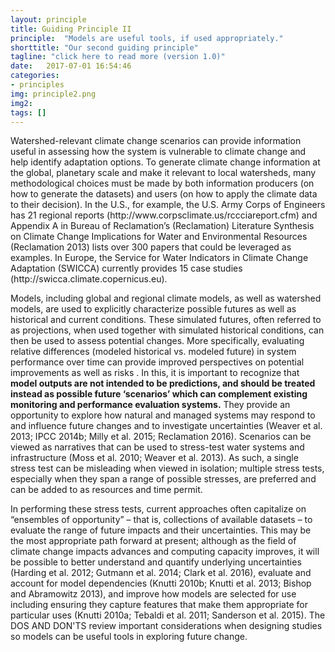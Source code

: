 ```yaml
---
layout: principle
title: Guiding Principle II
principle:  "Models are useful tools, if used appropriately."
shorttitle: "Our second guiding principle" 
tagline: "click here to read more (version 1.0)"
date:   2017-07-01 16:54:46
categories:
- principles
img: principle2.png
img2: 
tags: []
---
```



<p>Watershed-relevant climate change scenarios can provide information useful in assessing how the system is vulnerable to climate change and help identify adaptation options. To generate climate change information at the global, planetary scale and make it relevant to local watersheds, many methodological choices must be made by both information producers (on how to generate the datasets) and users (on how to apply the climate data to their decision).  In the U.S., for example, the U.S. Army Corps of Engineers has 21 regional reports (http://www.corpsclimate.us/rccciareport.cfm) and Appendix A in Bureau of Reclamation’s (Reclamation) Literature Synthesis on Climate Change Implications for Water and Environmental Resources (Reclamation 2013) lists over 300 papers that could be leveraged as examples.  In Europe, the Service for Water Indicators in Climate Change Adaptation (SWICCA) currently provides 15 case studies (http://swicca.climate.copernicus.eu).</p>  

<p>Models, including global and regional climate models, as well as watershed models, are used to explicitly characterize possible futures as well as historical and current conditions. These simulated futures, often referred to as projections, when used together with simulated historical conditions, can then be used to assess potential changes.  More specifically, evaluating relative differences (modeled historical vs. modeled future) in system performance over time can provide improved perspectives on potential improvements as well as risks . In this, it is important to recognize that <b>model outputs are not intended to be predictions, and should be treated instead as possible future ‘scenarios’ which can complement existing monitoring and performance evaluation systems.</b>  They provide an opportunity to explore how natural and managed systems may respond to and influence future changes and to investigate uncertainties (Weaver et al. 2013; IPCC 2014b; Milly et al. 2015; Reclamation 2016).  Scenarios can be viewed as narratives that can be used to stress-test water systems and infrastructure (Moss et al. 2010; Weaver et al. 2013).  As such, a single stress test can be misleading when viewed in isolation; multiple stress tests, especially when they span a range of possible stresses, are preferred and can be added to as resources and time permit.</p>

<p>In performing these stress tests, current approaches often capitalize on “ensembles of opportunity” – that is, collections of available datasets – to evaluate the range of future impacts and their uncertainties. This may be the most appropriate path forward at present; although as the field of climate change impacts advances and computing capacity improves, it will be possible to better understand and quantify underlying uncertainties (Harding et al. 2012; Gutmann et al. 2014; Clark et al. 2016), evaluate and account for model dependencies (Knutti 2010b; Knutti et al. 2013; Bishop and Abramowitz 2013), and improve how models are selected for use including ensuring they capture features that make them appropriate for particular uses (Knutti 2010a; Tebaldi et al. 2011; Sanderson et al. 2015).  The DOS AND DON'TS review important considerations when designing studies so models can be useful tools in exploring future change.</p>

